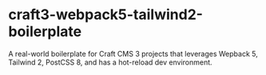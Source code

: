 # craft3-webpack5-tailwind2-boilerplate
A real-world boilerplate for Craft CMS 3 projects that leverages Wepback 5, Tailwind 2, PostCSS 8, and has a hot-reload dev environment.
